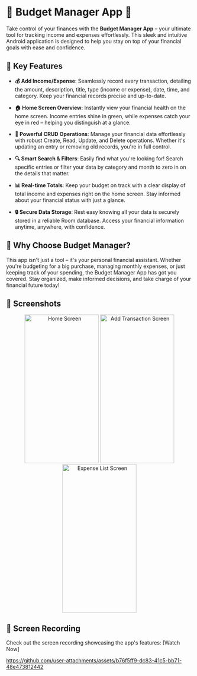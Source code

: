# 🌟 Budget Manager App 🌟

Take control of your finances with the **Budget Manager App** – your ultimate tool for tracking income and expenses effortlessly. This sleek and intuitive Android application is designed to help you stay on top of your financial goals with ease and confidence.

## 🚀 Key Features

- **💰 Add Income/Expense**: Seamlessly record every transaction, detailing the amount, description, title, type (income or expense), date, time, and category. Keep your financial records precise and up-to-date.

- **🏠 Home Screen Overview**: Instantly view your financial health on the home screen. Income entries shine in green, while expenses catch your eye in red – helping you distinguish at a glance.

- **🔄 Powerful CRUD Operations**: Manage your financial data effortlessly with robust Create, Read, Update, and Delete operations. Whether it's updating an entry or removing old records, you're in full control.

- **🔍 Smart Search & Filters**: Easily find what you're looking for! Search specific entries or filter your data by category and month to zero in on the details that matter.

- **📊 Real-time Totals**: Keep your budget on track with a clear display of total income and expenses right on the home screen. Stay informed about your financial status with just a glance.

- **🔒 Secure Data Storage**: Rest easy knowing all your data is securely stored in a reliable Room database. Access your financial information anytime, anywhere, with confidence.

## 🌟 Why Choose Budget Manager?

This app isn't just a tool – it's your personal financial assistant. Whether you're budgeting for a big purchase, managing monthly expenses, or just keeping track of your spending, the Budget Manager App has got you covered. Stay organized, make informed decisions, and take charge of your financial future today!

## 📱 Screenshots

<p align="center">
  <img src="https://github.com/user-attachments/assets/a54be8c4-0837-472f-a14e-3192fac04baf" width="200" height="400" alt="Home Screen"/>
  <img src="https://github.com/user-attachments/assets/d81b93e8-42e0-4f5e-b2c9-8ed9b7f59327" width="200" height="400" alt="Add Transaction Screen"/>
  <img src="https://github.com/user-attachments/assets/758df4f0-ab53-46e4-83e0-49db55a8dca3" width="200" height="400" alt="Expense List Screen"/>
</p>

## 🎥 Screen Recording

Check out the screen recording showcasing the app's features: [Watch Now] 

https://github.com/user-attachments/assets/b76f5ff9-dc83-41c5-bb71-48e473812442

